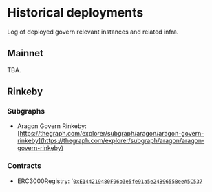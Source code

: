 # Historical deployments

Log of deployed govern relevant instances and related infra.

## Mainnet

TBA.

## Rinkeby

### Subgraphs

* Aragon Govern Rinkeby: [https://thegraph.com/explorer/subgraph/aragon/aragon-govern-rinkeby](https://thegraph.com/explorer/subgraph/aragon/aragon-govern-rinkeby)

### Contracts

* ERC3000Registry: \`[`0xE144219480F96b3e5fe91a5e24B9655BeeA5C537`](https://rinkeby.etherscan.io/address/0xE144219480F96b3e5fe91a5e24B9655BeeA5C537)

